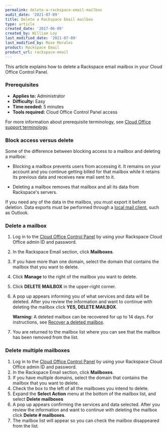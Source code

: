 ```yaml
---
permalink: delete-a-rackspace-email-mailbox
audit_date: '2021-07-09'
title: Delete a Rackspace Email mailbox
type: article
created_date: '2017-06-09'
created_by: William Loy
last_modified_date: '2021-07-09'
last_modified_by: Rose Morales
product: Rackspace Email
product_url: rackspace-email
---
```


This article explains how to delete a Rackspace email mailbox in your Cloud
Office Control Panel.

### Prerequisites

- **Applies to:** Administrator
- **Difficulty:** Easy
- **Time needed:** 5 minutes
- **Tools required:**  Cloud Office Control Panel access

For more information about prerequisite terminology, see
[Cloud Office support terminology](/support/how-to/cloud-office-support-terminology).

### Block access versus delete

Some of the difference between blocking access to a mailbox and deleting a
mailbox:

- Blocking a mailbox prevents users from accessing it. It remains on your
  account and you continue getting billed for that mailbox while it retains its
  previous data and receives new mail sent to it.

- Deleting a mailbox removes that mailbox and all its data from Rackspace's
  servers.

If you need any of the data in the mailbox, you must export it before
deletion. Data exports must be performed through a
[local mail client](/support/how-to/cloud-office-support-terminology), such as Outlook.

### Delete a mailbox

1. Log in to the [Cloud Office Control Panel](https://cp.rackspace.com/) by
   using your Rackspace Cloud Office admin ID and password.
2. In the Rackspace Email section, click **Mailboxes**.
3. If you have more than one domain, select the domain that contains the mailbox
   that you want to delete.
4. Click **Manage** to the right of the mailbox you want to delete.
5. Click **DELETE MAILBOX** in the upper-right corner.
6. A pop up appears informing you of what services and data will be deleted.
   After you review the information and want to continue with deleting the
   mailbox click **YES, DELETE MAILBOX**.

    **Warning:** A deleted mailbox can be recovered for up to 14 days. For
    instructions, see [Recover a deleted mailbox](/support/how-to/recover-a-deleted-rackspace-email-mailbox/).
7. You are returned to the mailbox list where you can see that the mailbox has
   been removed from the list.

### Delete multiple mailboxes

1. Log in to the [Cloud Office Control Panel](https://cp.rackspace.com/) by using your Rackspace Cloud Office admin ID and password.
2. In the Rackspace Email section, click **Mailboxes**.
3. If you have multiple domains, select the domain that contains the mailbox
   that you want to delete.
4. Check the box to the left of all the mailboxes you intend to delete.
5. Expand the **Select Action** menu at the bottom of the mailbox list, and
   select **Delete mailboxes**
6. A pop up appears confirming the services and data selected.
   After you review the information and want to continue with deleting the
   mailbox click **Delete # mailboxes**.
7. The mailbox list will appear so you can check the mailbox disappeared from
   the list.

